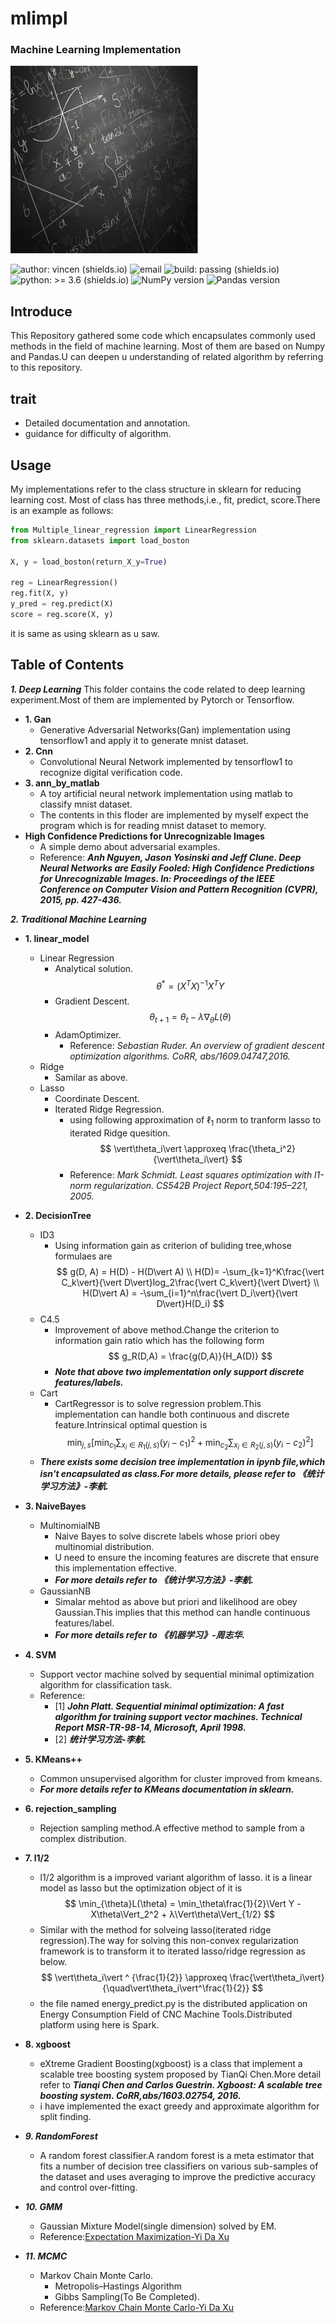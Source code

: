 # mlimpl
### Machine Learning Implementation
<img src="./pic/logo.jpg" width="300" height="300" alt="mlimpl">

![author: vincen (shields.io)](https://img.shields.io/badge/author-vincen-brightgreen) ![email](https://img.shields.io/badge/email-vincen.nwu%40gmail.com-red) ![build: passing (shields.io)](https://img.shields.io/badge/build-passing-brightgreen) ![python: >= 3.6 (shields.io)](https://img.shields.io/badge/python-%3E%3D3.6-blue) ![NumPy version](https://img.shields.io/badge/NumPy-%3E%3D1.19.2-brightgreen) ![Pandas version](https://img.shields.io/badge/Pandas-%3E%3D1.1.3-brightgreen)

## Introduce
This Repository gathered some code which encapsulates commonly used methods in the field of machine learning. Most of them are based on Numpy and Pandas.U can deepen u understanding of related algorithm by referring to this repository.
## trait
- Detailed documentation and annotation.
- guidance for difficulty of algorithm.
## Usage
My implementations refer to the class structure in sklearn for reducing learning cost. Most of class has three methods,i.e., fit, predict, score.There is an example as follows:
```python
from Multiple_linear_regression import LinearRegression
from sklearn.datasets import load_boston

X, y = load_boston(return_X_y=True)

reg = LinearRegression()
reg.fit(X, y)
y_pred = reg.predict(X)
score = reg.score(X, y)
```
it is same as using sklearn as u saw.

## Table of Contents
***1. Deep Learning***
	This folder contains the code related to deep learning experiment.Most of them are implemented by Pytorch or Tensorflow.
-   **1. Gan**
    - Generative Adversarial Networks(Gan) implementation using tensorflow1 and apply it to generate mnist dataset.
-   **2. Cnn**
  	- Convolutional Neural Network implemented by  tensorflow1 to recognize digital verification code.
- **3. ann_by_matlab**
    - A toy artificial neural network implementation using matlab to classify mnist dataset.
    - The contents in this floder are implemented by myself expect the program which is for reading mnist dataset to memory.
- **High Confidence Predictions for Unrecognizable Images**
	- A simple demo about adversarial examples.
	- Reference: ***Anh Nguyen, Jason Yosinski and Jeff Clune. Deep Neural Networks are Easily Fooled: High Confidence Predictions for Unrecognizable Images. In: Proceedings of the IEEE Conference on Computer Vision and Pattern Recognition (CVPR), 2015, pp. 427-436.***
  
***2. Traditional Machine Learning***
-   **1. linear_model**
    - Linear Regression
        - Analytical solution.
			$$
				\theta^* =(X^TX)^{-1}X^TY
			$$
        - Gradient Descent.
			$$
			\theta_{t+1} = \theta_t - \lambda \nabla_{\theta}L(\theta)
			$$
        - AdamOptimizer.
          - Reference: *Sebastian Ruder. An overview of gradient descent optimization algorithms. CoRR, abs/1609.04747,2016.*
    - Ridge
      - Samilar as above.
    - Lasso
      - Coordinate Descent.
      - Iterated Ridge Regression.
        - using following approximation of $\ell_1$ norm to tranform lasso to iterated Ridge quesition.
		$$
		\vert\theta_i\vert \approxeq \frac{\theta_i^2}{\vert\theta_i\vert}
		$$
		- Reference: *Mark Schmidt. Least squares optimization with l1-norm regularization. CS542B Project Report,504:195–221, 2005.*
-   **2. DecisionTree**
    - ID3
      - Using information gain as criterion of buliding tree,whose formulaes are
		$$
			g(D, A)	= H(D) - H(D\vert A) \\
			H(D)= -\sum_{k=1}^K\frac{\vert C_k\vert}{\vert D\vert}log_2\frac{\vert C_k\vert}{\vert D\vert} \\
			H(D\vert A) = -\sum_{i=1}^n\frac{\vert D_i\vert}{\vert D\vert}H(D_i)
		$$
    - C4.5
  		- Improvement of above method.Change the criterion to information gain ratio which has the following form
  		$$
		  g_R(D,A) = \frac{g(D,A)}{H_A(D)}
  		$$
      - ***Note that above two implementation only support discrete features/labels.***
	- Cart
    	-  CartRegressor is to solve regression problem.This implementation can handle both continuous and discrete feature.Intrinsical optimal question is
  		$$
		  \min_{j,s}\Big[\min_{c_1}\sum_{x_i\in R_1(j,s)}(y_i - c_1)^2 + \min_{c_2}\sum_{x_i \in R_2(j,s)}(y_i - c_2)^2\Big]
		$$
    - ***There exists some decision tree implementation in ipynb file,which isn't encapsulated as class.For more details, please refer to 《统计学习方法》-李航.***
- **3. NaiveBayes**
	- MultinomialNB
    	-  Naive Bayes to solve discrete labels whose priori obey multinomial distribution.
         - U need to ensure the incoming features are discrete that ensure this implementation effective.
       -  ***For more details refer to 《统计学习方法》-李航.***
    - GaussianNB
        -  Simalar mehtod as above but priori and likelihood are obey Gaussian.This implies that this method can handle continuous features/label.
        -  ***For more details refer to 《机器学习》-周志华.***
 - **4. SVM**
	- Support vector machine solved by sequential minimal optimization algorithm for classification task.
	- Reference:
    	- [1] ***John Platt. Sequential minimal optimization: A fast algorithm for training support vector machines. Technical Report MSR-TR-98-14, Microsoft, April 1998.***
    	- [2] ***统计学习方法-李航.***

- **5. KMeans++**
	 - Common unsupervised algorithm for cluster improved from kmeans.
    - ***For more details refer to KMeans documentation in sklearn.***
- **6. rejection_sampling**
	- Rejection sampling method.A effective method to sample from a complex distribution.
- **7. l1/2**
	- l1/2 algorithm is a improved variant algorithm of lasso. it is a linear model as lasso but the optimization object of it is
		$$
			\min_{\theta}L(\theta) = \min_\theta\frac{1}{2}\Vert Y - X\theta\Vert_2^2 + λ\Vert\theta\Vert_{1/2}
		$$
	- Similar with the method for solveing lasso(iterated ridge regression).The way for solving this non-convex regularization framework is to transform it to iterated lasso/ridge regression as below.
	$$
		\vert\theta_i\vert ^ {\frac{1}{2}} \approxeq \frac{\vert\theta_i\vert}{\quad\vert\theta_i\vert^\frac{1}{2}}
	$$
	- the file named energy_predict.py is the distributed application on Energy Consumption Field of CNC Machine Tools.Distributed platform using here is Spark.
- **8. xgboost**
	- eXtreme Gradient Boosting(xgboost) is a class that implement a scalable tree boosting system proposed by TianQi Chen.More detail refer to ***Tianqi Chen and Carlos Guestrin. Xgboost: A scalable tree boosting system. CoRR,abs/1603.02754, 2016.***
	- i have implemented the exact greedy and approximate algorithm for split finding.
- ***9. RandomForest***
	- A random forest classifier.A random forest is a meta estimator that fits a number of decision tree classifiers on various sub-samples of the dataset and uses averaging to improve the predictive accuracy and control over-fitting.
- ***10. GMM***
	- Gaussian Mixture Model(single dimension) solved by EM.
	- Reference:[Expectation Maximization-Yi Da Xu](https://github.com/roboticcam/machine-learning-notes/blob/master/files/em.pdf)
- ***11. MCMC***
	- Markov Chain Monte Carlo.
    	-  Metropolis–Hastings Algorithm
    	-  Gibbs Sampling(To Be Completed).
	- Reference:[Markov Chain Monte Carlo-Yi Da Xu](https://github.com/roboticcam/machine-learning-notes/blob/master/files/markov_chain_monte_carlo.pdf.)

